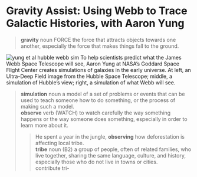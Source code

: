 # Gravity Assist: Using Webb to Trace Galactic Histories, with Aaron Yung  
> **gravity** noun FORCE the force that attracts objects towards one another, especially the force that makes things fall to the ground.  

![yung et al hubble webb sim](https://www.nasa.gov/sites/default/files/thumbnails/image/yung-et-al-hubble-webb-sim.png)
To help scientists predict what the James Webb Space Telescope will see, 
Aaron Yung at NASA’s Goddard Space Flight Center creates simulations of galaxies in the early universe. 
At left, an Ultra-Deep Field image from the Hubble Space Telescope; middle, a simulation of Hubble’s view; right, a simulation of what Webb will see.  
> **simulation** noun a model of a set of problems or events that can be used to teach someone how to do something, or the process of making such a model.  
> **observe** verb (WATCH) to watch carefully the way something happens or the way someone does something, especially in order to learn more about it.   
> > He spent a year in the jungle, **observing** how deforestation is affecting local tribe.  
> > **tribe** noun (B2) a group of people, often of related families, who live together, sharing the same language, culture, and history, especially
> > those who do not live in towns or cities.  
> > contribute
> > tri-
